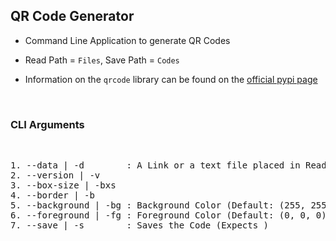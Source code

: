 ## QR Code Generator

- Command Line Application to generate QR Codes

- Read Path = `Files`, Save Path = `Codes`

- Information on the `qrcode` library can be found on the [official pypi page](https://pypi.org/project/qrcode/)

<br>

### **CLI Arguments**

<br>

<pre>
1. --data | -d        : A Link or a text file placed in Read Path
2. --version | -v    
3. --box-size | -bxs 
4. --border | -b
5. --background | -bg : Background Color (Default: (255, 255, 255)) [Expects <number> or <number,number,number>]
6. --foreground | -fg : Foreground Color (Default: (0, 0, 0)) [Expects <number> or <number,number,number>]
7. --save | -s        : Saves the Code (Expects <filename>)
</pre>